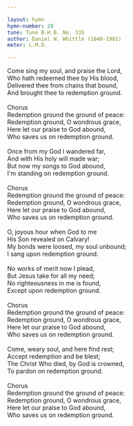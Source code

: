 ```yaml
---

layout: hymn
hymn-number: 28
tune: Tune B.H.B. No. 335
author: Daniel W. Whittle (1840-1901)
meter: L.M.D.

---
```

Come sing my soul, and praise the Lord,<br>Who hath redeemed thee by His blood,<br>Delivered thee from chains that bound,<br>And brought thee to redemption ground.<br><br>Chorus<br>Redemption ground the ground of peace:<br>Redemption ground, O wondrous grace,<br>Here let our praise to God abound,<br>Who saves us on redemption ground.<br><br>Once from my God I wandered far,<br>And with His holy will made war;<br>But now my songs to God abound,<br>I'm standing on redemption ground.<br><br>Chorus<br>Redemption ground the ground of peace:<br>Redemption ground, O wondrous grace,<br>Here let our praise to God abound,<br>Who saves us on redemption ground.<br><br>O, joyous hour when God to me<br>His Son revealed on Calvary!<br>My bonds were loosed, my soul unbound;<br>I sang upon redemption ground.<br><br>No works of merit now I plead,<br>But Jesus take for all my need;<br>No righteousness in me is found,<br>Except upon redemption ground.<br><br>Chorus<br>Redemption ground the ground of peace:<br>Redemption ground, O wondrous grace,<br>Here let our praise to God abound,<br>Who saves us on redemption ground.<br><br>Come, weary soul, and here find rest;<br>Accept redemption and be blest;<br>The Christ Who died, by God is crowned,<br>To pardon on redemption ground.<br><br>Chorus<br>Redemption ground the ground of peace:<br>Redemption ground, O wondrous grace,<br>Here let our praise to God abound,<br>Who saves us on redemption ground.<br><br><br>
